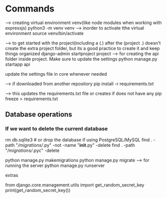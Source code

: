 # Commands

--> creating virtual environment venv(like node modules when working with expressjs)
python3 -m venv venv
--> inorder to activate tthe virtual environment
source venv/bin/activate

--> to get started with the project(including a (.) after the (project .) doesn't create the extra project folder, but its a good practice to create it and keep things organized
django-admin startproject project
--> for creating the api folder inside project. Make sure to update the settings
python manage.py startapp api

update the settings file in core whenever needed

--> if downloaded from another repository
pip install -r requirements.txt

--> this updates the requirements.txt file or creates if does not have any
pip freeze > requirements.txt

## Database operations

### If we want to delete the current database

rm db.sqlite3  # or drop the database if using PostgreSQL/MySQL
find . -path "*/migrations/*.py" -not -name "__init__.py" -delete
find . -path "*/migrations/*.pyc" -delete

python manage.py makemigrations
python manage.py migrate
--> for running the server
python manage.py runserver




extras

from django.core.management.utils import get_random_secret_key
print(get_random_secret_key())